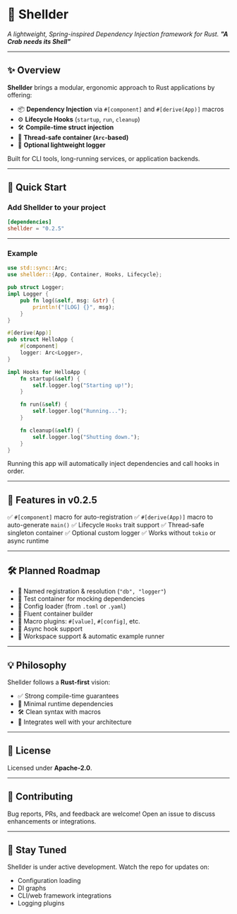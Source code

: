# 🐚 Shellder

*A lightweight, Spring-inspired Dependency Injection framework for Rust.*
***"A Crab needs its Shell"***

---

## ✨ Overview

**Shellder** brings a modular, ergonomic approach to Rust applications by offering:

* 📦 **Dependency Injection** via `#[component]` and `#[derive(App)]` macros
* ⚙️ **Lifecycle Hooks** (`startup`, `run`, `cleanup`)
* 🛠️ **Compile-time struct injection**
* 🧵 **Thread-safe container (`Arc`-based)**
* 🔧 **Optional lightweight logger**

Built for CLI tools, long-running services, or application backends.

---

## 🚀 Quick Start

### Add Shellder to your project

```toml
[dependencies]
shellder = "0.2.5"
```

---

### Example

```rust
use std::sync::Arc;
use shellder::{App, Container, Hooks, Lifecycle};

pub struct Logger;
impl Logger {
    pub fn log(&self, msg: &str) {
        println!("[LOG] {}", msg);
    }
}

#[derive(App)]
pub struct HelloApp {
    #[component]
    logger: Arc<Logger>,
}

impl Hooks for HelloApp {
    fn startup(&self) {
        self.logger.log("Starting up!");
    }

    fn run(&self) {
        self.logger.log("Running...");
    }

    fn cleanup(&self) {
        self.logger.log("Shutting down.");
    }
}
```

Running this app will automatically inject dependencies and call hooks in order.

---

## 🧩 Features in v0.2.5

✅ `#[component]` macro for auto-registration
✅ `#[derive(App)]` macro to auto-generate `main()`
✅ Lifecycle `Hooks` trait support
✅ Thread-safe singleton container
✅ Optional custom logger
✅ Works without `tokio` or async runtime

---

## 🛠️ Planned Roadmap

* 🔖 Named registration & resolution (`"db", "logger"`)
* 🧪 Test container for mocking dependencies
* 🧬 Config loader (from `.toml` or `.yaml`)
* 🧱 Fluent container builder
* 🧩 Macro plugins: `#[value]`, `#[config]`, etc.
* 🧵 Async hook support
* 📁 Workspace support & automatic example runner

---

## 💡 Philosophy

Shellder follows a **Rust-first** vision:

* ✅ Strong compile-time guarantees
* 🧼 Minimal runtime dependencies
* 🛠️ Clean syntax with macros
* 🤝 Integrates well with your architecture

---

## 📝 License

Licensed under **Apache-2.0**.

---

## 🤝 Contributing

Bug reports, PRs, and feedback are welcome!
Open an issue to discuss enhancements or integrations.

---

## 📣 Stay Tuned

Shellder is under active development.
Watch the repo for updates on:

* Configuration loading
* DI graphs
* CLI/web framework integrations
* Logging plugins
